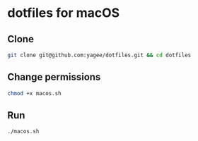 # dotfiles for macOS

## Clone

```sh
git clone git@github.com:yagee/dotfiles.git && cd dotfiles
```

## Change permissions

```sh
chmod +x macos.sh
```

## Run

```sh
./macos.sh
```
